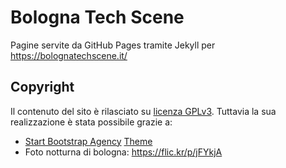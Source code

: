 # Bologna Tech Scene

Pagine servite da GitHub Pages tramite Jekyll per https://bolognatechscene.it/

## Copyright

Il contenuto del sito è rilasciato su [licenza GPLv3](LICENSE.md). Tuttavia la sua realizzazione è stata possibile grazie a:

- [Start Bootstrap Agency](http://startbootstrap.com/template-overviews/agency/)
[Theme](https://github.com/y7kim/agency-jekyll-theme)
- Foto notturna di bologna: https://flic.kr/p/jFYkjA
